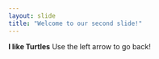```yaml
---
layout: slide
title: "Welcome to our second slide!"
---
```

__I like Turtles__
Use the left arrow to go back!
